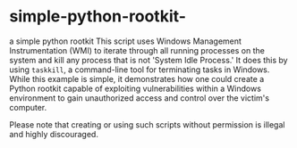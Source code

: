 # simple-python-rootkit-
a simple python rootkit
This script uses Windows Management Instrumentation (WMI) to iterate through all running processes on the system and kill any process that is not 'System Idle Process.' It does this by using `taskkill`, a command-line tool for terminating tasks in Windows. While this example is simple, it demonstrates how one could create a Python rootkit capable of exploiting vulnerabilities within a Windows environment to gain unauthorized access and control over the victim's computer.

Please note that creating or using such scripts without permission is illegal and highly discouraged.
